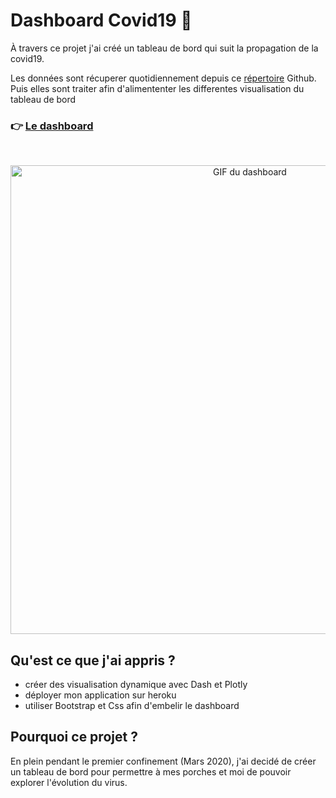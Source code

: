 # Dashboard Covid19 🦠
À travers ce projet j'ai créé un tableau de bord qui suit la propagation de la covid19. 

Les données sont récuperer quotidiennement depuis ce [répertoire](https://github.com/CSSEGISandData/COVID-19) Github. Puis elles sont traiter afin d'alimententer les differentes visualisation du tableau de bord

<h3 align="left">
  <span>👉 </span>
  <a href="URL">Le dashboard</a>
</h3>
<br>

<p align="center">
  <img src='img/dashboard.gif' alt="GIF du dashboard" width=750>
</p>


## **Qu'est ce que j'ai appris ?**
- créer des visualisation dynamique avec Dash et Plotly
- déployer mon application sur heroku
- utiliser Bootstrap et Css afin d'embelir le dashboard

## **Pourquoi ce projet ?**
En plein pendant le premier confinement (Mars 2020), j'ai decidé de créer un tableau de bord pour permettre à mes porches et moi de pouvoir explorer l'évolution du virus. 
